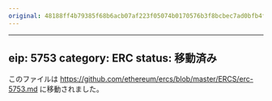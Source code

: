 ```yaml
---
original: 48188ff4b79385f68b6acb07af223f05074b0170576b3f8bcbec7ad0bfb4f0c4
---
```


---
eip: 5753
category: ERC
status: 移動済み
---

このファイルは https://github.com/ethereum/ercs/blob/master/ERCS/erc-5753.md に移動されました。